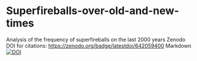 # Superfireballs-over-old-and-new-times
Analysis of the frequency of superfireballs on the last 2000 years
Zenodo DOI for citations: https://zenodo.org/badge/latestdoi/642059400
Markdown [![DOI](https://zenodo.org/badge/642059400.svg)](https://zenodo.org/badge/latestdoi/642059400)
